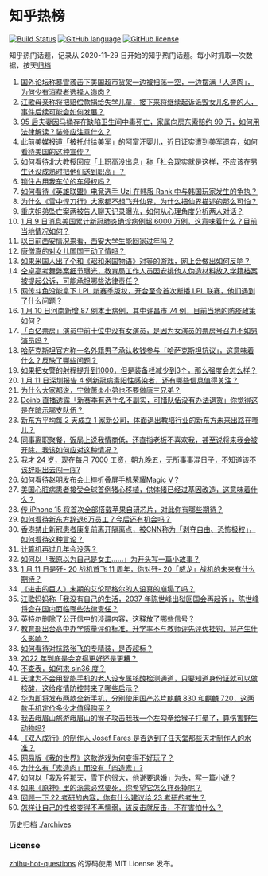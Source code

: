 # 知乎热榜
[![Build Status](https://github.com/ToWeLong/zhihu-hot-questions/workflows/CI/badge.svg)](https://github.com/ToWeLong/zhihu-hot-questions/actions)
[![GitHub language](https://img.shields.io/badge/language-golang-orange.svg)](https://golang.org/)
[![GitHub license](https://img.shields.io/github/license/ToWeLong/zhihu-hot-questions)](https://github.com/ToWeLong/zhihu-hot-questions/blob/main/LICENSE)

知乎热门话题，记录从 2020-11-29 日开始的知乎热门话题。每小时抓取一次数据，按天[归档](./archives)

<!-- BEGIN -->

1. [国外论坛称暴雪袭击下美国超市货架一边被扫荡一空，一边摆满「人造肉」，为何少有消费者选择人造肉？](https://www.zhihu.com/question/510783000)
1. [江歌母亲称将把赔偿款捐给失学儿童，接下来将继续起诉诋毁女儿名誉的人，事件后续可能会如何发展？](https://www.zhihu.com/question/510870019)
1. [95 后夫妻因马桶存在缺陷卫生间中毒死亡，家属向房东索赔约 99 万，如何用法律解读？装修应注意什么？](https://www.zhihu.com/question/509810209)
1. [此前美媒报道「被托付给美军」的阿富汗婴儿，近日证实遭到美军遗弃，如何看待美国的这种宣传？](https://www.zhihu.com/question/510856905)
1. [如何看待北大教授回应「上职高没出息」称「社会现实就是这样，不应该在男生还没成熟时把他们送到职高」？](https://www.zhihu.com/question/510818208)
1. [锁住占用我车位的车侵权吗？](https://www.zhihu.com/question/21487868)
1. [如何看待《英雄联盟》电竞选手 Uzi 在韩服 Rank 中与韩国玩家发生的争执？](https://www.zhihu.com/question/510555035)
1. [为什么《雪中悍刀行》大家都不想飞升仙界，为什么把仙界描述的那么可怕？](https://www.zhihu.com/question/510755371)
1. [重庆姐弟坠亡案两被告人聊天记录曝光，如何从心理角度分析两人对话？](https://www.zhihu.com/question/510969945)
1. [1 月 9 日消息美国累计新冠肺炎确诊病例超 6000 万例，这意味着什么？目前当地情况如何？](https://www.zhihu.com/question/510740158)
1. [以目前西安情况来看，西安大学生能回家过年吗？](https://www.zhihu.com/question/508101194)
1. [唐僧真的对女儿国国王动了情吗？](https://www.zhihu.com/question/510058225)
1. [如果米国人出了个和《昭和米国物语》对等的游戏，网上会做出如何反响？](https://www.zhihu.com/question/510621513)
1. [仝卓高考舞弊案细节曝光，教育局工作人员因安排他人伪造材料放入学籍档案被提起公诉，可能承担哪些法律责任？](https://www.zhihu.com/question/510875058)
1. [网传斗鱼没能拿下 LPL 新赛季版权，开台至今首次断播 LPL 联赛，他们遇到了什么问题？](https://www.zhihu.com/question/510860852)
1. [1 月 10 日河南新增 87 例本土病例，其中许昌市 74 例，目前当地的防疫政策如何？](https://www.zhihu.com/question/510938644)
1. [「百亿票房」演员中前十位中没有女演员，是因为女演员的票房号召力不如男演员吗？](https://www.zhihu.com/question/509989434)
1. [哈萨克斯坦官方称一名外籍男子承认收钱参与「哈萨克斯坦抗议」，这意味着什么？反映了哪些问题？](https://www.zhihu.com/question/510790308)
1. [如果把女警的射程提升到1000，但是装备栏减少到3个，那么强度会怎么样？](https://www.zhihu.com/question/397192387)
1. [1 月 11 日深圳报告 4 例新冠病毒阳性感染者，还有哪些信息值得关注？](https://www.zhihu.com/question/510964910)
1. [为什么大家都说，宁做萧炎小弟也不要做唐三兄弟？](https://www.zhihu.com/question/510427001)
1. [Doinb 直播透露「新赛季有选手名不副实，可惜队伍没有办法退货」你觉得这是在暗示哪支队伍？](https://www.zhihu.com/question/510772773)
1. [新东方平均每 2 天成立 1 家新公司，体面退出教培行业的新东方未来出路在哪儿？](https://www.zhihu.com/question/510787777)
1. [同事离职聚餐，饭局上说我情商低，还直指老板不喜欢我，甚至说将来我会被开除，我该如何应对这种情况？](https://www.zhihu.com/question/508894539)
1. [我才 24 岁，现在每月 7000 工资，朝九晚五，无所事事混日子，不知道该不该辞职出去闯一闯?](https://www.zhihu.com/question/510270065)
1. [如何看待赵明发布会上摔折叠屏手机荣耀Magic V？](https://www.zhihu.com/question/510891951)
1. [美国心脏病患者接受全球首例猪心移植，供体猪已经过基因改造，这意味着什么？](https://www.zhihu.com/question/510949279)
1. [传 iPhone 15 将首次全部搭载苹果自研芯片，对此你有哪些期待？](https://www.zhihu.com/question/510760714)
1. [如何看待新东方辞退6万员工？今后还有机会吗？](https://www.zhihu.com/question/510746178)
1. [香港禁止新冠患者康复前离开隔离点，被CNN称为「剥夺自由、恐怖极权」，如何看待这种言论？](https://www.zhihu.com/question/510950014)
1. [计算机再过几年会没落？](https://www.zhihu.com/question/509228302)
1. [如何以「我原以为自己是女主……」为开头写一篇小故事？](https://www.zhihu.com/question/465978427)
1. [1 月 11 日是歼- 20 战机首飞 11 周年，你对歼- 20「威龙」战机的未来有什么期待？](https://www.zhihu.com/question/510346397)
1. [《进击的巨人》末期的艾伦耶格尔的人设真的崩塌了吗？](https://www.zhihu.com/question/456031750)
1. [江歌妈妈称「我没有自己的生活，2037 年陈世峰出狱回国会再起诉」，陈世峰将会在国内面临哪些法律责任？](https://www.zhihu.com/question/510992071)
1. [英特尔删除了公开信中的涉疆内容，这释放了哪些信号？](https://www.zhihu.com/question/510954423)
1. [教育部出台高中办学质量评价标准，升学率不与教师评先评优挂钩，将产生什么影响？](https://www.zhihu.com/question/510764922)
1. [如何看待对抗路张飞的专精装，是否超标？](https://www.zhihu.com/question/510837462)
1. [2022 年到底是会变得更好还是更糟？](https://www.zhihu.com/question/503473070)
1. [不查表，如何求 sin36 度？](https://www.zhihu.com/question/506271527)
1. [天津为不会用智能手机的老人设专属核酸检测通道，只要知道身份证就可以做核酸，这给疫情防控带来了哪些启示？](https://www.zhihu.com/question/510880209)
1. [华为即将发布两款全新手机，分别使用国产芯片麒麟 830 和麒麟 720，这两款手机定价多少才值得购买？](https://www.zhihu.com/question/510503781)
1. [我去峨眉山旅游峨眉山的猴子攻击我我一个左勾拳给猴子打晕了，算伤害野生动物吗?](https://www.zhihu.com/question/508534148)
1. [《双人成行》的制作人 Josef Fares 是否达到了任天堂那些天才制作人的水准？](https://www.zhihu.com/question/508819302)
1. [网易版《我的世界》这款游戏为何变得不好玩了？](https://www.zhihu.com/question/506749220)
1. [为什么有「素造肉」而没有「肉造素」?](https://www.zhihu.com/question/508916896)
1. [如何以「我及笄那天，雪下的很大，他说要退婚」为头，写一篇小说？](https://www.zhihu.com/question/430009383)
1. [如果《原神》里的派蒙必然要死，你希望它怎么样死掉呢？](https://www.zhihu.com/question/509557885)
1. [回顾一下 22 考研的内容，你有什么建议给 23 考研的考生？](https://www.zhihu.com/question/510291840)
1. [怎样让自己的性格变得不再懦弱，该反击就反击，不在害怕什么？](https://www.zhihu.com/question/464580147)

<!-- END -->

历史归档 [./archives](./archives)


### License
[zhihu-hot-questions](https://github.com/towelong/zhihu-hot-questions) 的源码使用 MIT License 发布。
